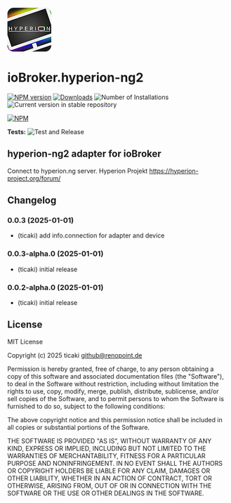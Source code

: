![Logo](admin/hyperion-ng2.png)
# ioBroker.hyperion-ng2

[![NPM version](https://img.shields.io/npm/v/iobroker.hyperion-ng2.svg)](https://www.npmjs.com/package/iobroker.hyperion-ng2)
[![Downloads](https://img.shields.io/npm/dm/iobroker.hyperion-ng2.svg)](https://www.npmjs.com/package/iobroker.hyperion-ng2)
![Number of Installations](https://iobroker.live/badges/hyperion-ng2-installed.svg)
![Current version in stable repository](https://iobroker.live/badges/hyperion-ng2-stable.svg)

[![NPM](https://nodei.co/npm/iobroker.hyperion-ng2.png?downloads=true)](https://nodei.co/npm/iobroker.hyperion-ng2/)

**Tests:** ![Test and Release](https://github.com/ticaki/ioBroker.hyperion-ng2/workflows/Test%20and%20Release/badge.svg)

## hyperion-ng2 adapter for ioBroker

Connect to hyperion.ng server. Hyperion Projekt https://hyperion-project.org/forum/

## Changelog
<!--
	Placeholder for the next version (at the beginning of the line):
	### **WORK IN PROGRESS**
-->
### 0.0.3 (2025-01-01)
* (ticaki) add info.connection for adapter and device

### 0.0.3-alpha.0 (2025-01-01)
* (ticaki) initial release

### 0.0.2-alpha.0 (2025-01-01)
* (ticaki) initial release

## License
MIT License

Copyright (c) 2025 ticaki <github@renopoint.de>

Permission is hereby granted, free of charge, to any person obtaining a copy
of this software and associated documentation files (the "Software"), to deal
in the Software without restriction, including without limitation the rights
to use, copy, modify, merge, publish, distribute, sublicense, and/or sell
copies of the Software, and to permit persons to whom the Software is
furnished to do so, subject to the following conditions:

The above copyright notice and this permission notice shall be included in all
copies or substantial portions of the Software.

THE SOFTWARE IS PROVIDED "AS IS", WITHOUT WARRANTY OF ANY KIND, EXPRESS OR
IMPLIED, INCLUDING BUT NOT LIMITED TO THE WARRANTIES OF MERCHANTABILITY,
FITNESS FOR A PARTICULAR PURPOSE AND NONINFRINGEMENT. IN NO EVENT SHALL THE
AUTHORS OR COPYRIGHT HOLDERS BE LIABLE FOR ANY CLAIM, DAMAGES OR OTHER
LIABILITY, WHETHER IN AN ACTION OF CONTRACT, TORT OR OTHERWISE, ARISING FROM,
OUT OF OR IN CONNECTION WITH THE SOFTWARE OR THE USE OR OTHER DEALINGS IN THE
SOFTWARE.